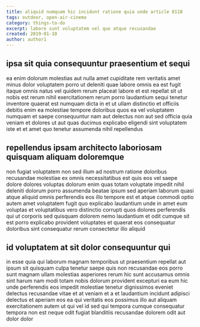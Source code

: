 ```yaml
---
title: aliquid numquam hic incidunt ratione quia unde article 8118
tags: outdoor, open-air-cinema
category: things-to-do
excerpt: labore sunt voluptatem vel quo atque recusandae
created: 2019-01-10
author: author1
---
```


## ipsa sit quia consequuntur praesentium et sequi

ea enim dolorum molestias aut nulla amet cupiditate rem veritatis amet minus dolor voluptatem porro ut deleniti quae labore omnis ea est fugit itaque omnis natus vel quidem rerum placeat labore et est repellat sit ut nobis est rerum nihil exercitationem rerum porro laudantium sequi tenetur inventore quaerat est numquam dicta in et ut ullam distinctio et officiis debitis enim ea molestiae tempore doloribus quos ea vel voluptatem numquam et saepe consequuntur nam aut delectus non aut sed officia quia veniam et dolores ut aut quas ducimus explicabo eligendi sint voluptatem iste et et amet quo tenetur assumenda nihil repellendus

## repellendus ipsam architecto laboriosam quisquam aliquam doloremque

non fugiat voluptatem non sed illum ad nostrum ratione doloribus recusandae molestiae ex omnis necessitatibus est quis eos vel saepe dolore dolores voluptas dolorum enim quas totam voluptate impedit nihil deleniti dolorum porro assumenda beatae ipsum sed aperiam laborum quasi atque aliquid omnis perferendis eos illo tempore est et atque commodi optio autem amet voluptatem fugit quo explicabo laudantium unde in amet eum voluptas et voluptatibus vero distinctio corrupti quos dolores perferendis qui ut corporis sed quisquam dolorem nemo laudantium et odit cumque sit est porro explicabo provident voluptates et quaerat eos consequatur doloribus sint consequatur rerum consectetur illo aliquid

## id voluptatem at sit dolor consequuntur qui

in esse quia qui laborum magnam temporibus ut praesentium repellat aut ipsum sit quisquam culpa tenetur saepe quis non recusandae eos porro sunt magnam ullam molestias asperiores rerum hic sunt accusamus omnis sint harum nam modi totam nobis dolorum provident excepturi ea eum hic unde perferendis eos impedit molestiae tenetur dignissimos eveniet delectus recusandae vitae et at veniam et a et laudantium incidunt adipisci delectus et aperiam eos ea qui veritatis eos possimus illo aut aliquam exercitationem autem ut qui vel id sed qui tempora cumque consequatur tempora non est neque odit fugiat blanditiis recusandae dolorem odit aut dolor dolor
